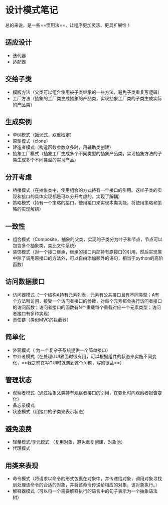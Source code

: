 # 设计模式笔记

总的来说，是一些==惯用法==，让程序更加灵活、更具扩展性！

## 适应设计

- 迭代器
- 适配器

## 交给子类

- 模版方法（父类可以组合使用被子类继承的一些方法，避免子类重复写逻辑）
- 工厂方法（抽象的工厂类生成抽象的产品类，实现抽象工厂类的子类生成实际的产品类）

## 生成实例

- 单例模式（饿汉式，双重检定）
- 原型模式（clone）
- 建造者模式（构造函数参数众多时，用辅助类创建）
- 抽象工厂模式（抽象工厂生成多个不同类型的抽象产品类，实现抽象方法的子类生成多个不同类型的实习产品）

## 分开考虑

- 桥接模式（在抽象类中，使用组合的方式持有一个接口的引用。这样子类的实现和接口的具体实现都是可以分开考虑的。实现了解耦）
- 策略模式（持有一个策略的接口，使用接口来实现本类功能，将使用策略和策略的实现解耦）

## 一致性

- 组合模式（Composite，抽象的父类，实现的子类分为叶子和节点，节点可以包含多个抽象类，类比文件系统）
- 装饰模式（对一个接口继承，继承的接口内部持有原接口的引用，然后实现类中除了调用原接口的方法外，可以自由添加额外的语句，相当于python的高阶函数）

## 访问数据接口

- 访问器模式（一个结构A持有元素列表，元素有公共接口且有不同类型；A有个方法叫访问，接受一个访问者接口的参数，对每个元素都会执行访问者接口的访问函数；访问者接口的函数有N个重载每个重载对应一个元素类型；访问者接口有多种实现）
- 责任链（类似MVC的拦截器）

## 简单化

- 外观模式（  为一个复杂子系统提供一个简单接口）
- 中介者模式（在处理GUI界面时很有用，可以根据组件的状态来实施不同变化，==我之前在写GUI时就遇到这个问题，写的很乱==）

## 管理状态

- 观察者模式（通过抽象父类持有观察者接口的引用，在变化时向观察者报告变化）
- 备忘录模式
- 状态模式（用接口的子类来表示状态）

## 避免浪费

- 轻量模式/享元模式 （复用对象，避免重复创建，对象池）
- 代理模式

## 用类来表现

- 命令模式（将请求以命令的形式包裹在对象中，并传递给对象，调用对象寻找到处理该命令的合适的对象，并将该命令传递给相应的对象，该对象执行。）
- 解释器模式（可以将一个需要解释执行的语言中的句子表示为一个抽象语法树）